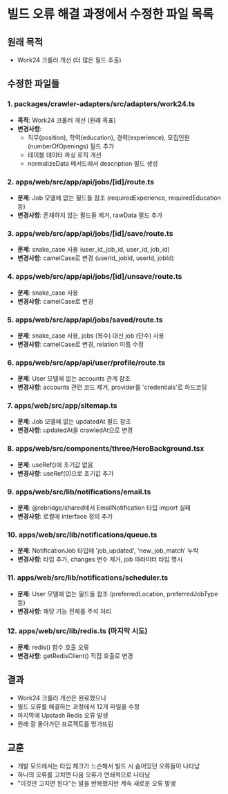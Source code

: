 # 빌드 오류 해결 과정에서 수정한 파일 목록

## 원래 목적
- Work24 크롤러 개선 (더 많은 필드 추출)

## 수정한 파일들

### 1. packages/crawler-adapters/src/adapters/work24.ts
- **목적**: Work24 크롤러 개선 (원래 목표)
- **변경사항**: 
  - 직무(position), 학력(education), 경력(experience), 모집인원(numberOfOpenings) 필드 추가
  - 테이블 데이터 파싱 로직 개선
  - normalizeData 메서드에서 description 필드 생성

### 2. apps/web/src/app/api/jobs/[id]/route.ts
- **문제**: Job 모델에 없는 필드들 참조 (requiredExperience, requiredEducation 등)
- **변경사항**: 존재하지 않는 필드들 제거, rawData 필드 추가

### 3. apps/web/src/app/api/jobs/[id]/save/route.ts
- **문제**: snake_case 사용 (user_id_job_id, user_id, job_id)
- **변경사항**: camelCase로 변경 (userId_jobId, userId, jobId)

### 4. apps/web/src/app/api/jobs/[id]/unsave/route.ts
- **문제**: snake_case 사용
- **변경사항**: camelCase로 변경

### 5. apps/web/src/app/api/jobs/saved/route.ts
- **문제**: snake_case 사용, jobs (복수) 대신 job (단수) 사용
- **변경사항**: camelCase로 변경, relation 이름 수정

### 6. apps/web/src/app/api/user/profile/route.ts
- **문제**: User 모델에 없는 accounts 관계 참조
- **변경사항**: accounts 관련 코드 제거, provider를 'credentials'로 하드코딩

### 7. apps/web/src/app/sitemap.ts
- **문제**: Job 모델에 없는 updatedAt 필드 참조
- **변경사항**: updatedAt을 crawledAt으로 변경

### 8. apps/web/src/components/three/HeroBackground.tsx
- **문제**: useRef<number>()에 초기값 없음
- **변경사항**: useRef<number>(0)으로 초기값 추가

### 9. apps/web/src/lib/notifications/email.ts
- **문제**: @rebridge/shared에서 EmailNotification 타입 import 실패
- **변경사항**: 로컬에 interface 정의 추가

### 10. apps/web/src/lib/notifications/queue.ts
- **문제**: NotificationJob 타입에 'job_updated', 'new_job_match' 누락
- **변경사항**: 타입 추가, changes 변수 제거, job 파라미터 타입 명시

### 11. apps/web/src/lib/notifications/scheduler.ts
- **문제**: User 모델에 없는 필드들 참조 (preferredLocation, preferredJobType 등)
- **변경사항**: 해당 기능 전체를 주석 처리

### 12. apps/web/src/lib/redis.ts (마지막 시도)
- **문제**: redis() 함수 호출 오류
- **변경사항**: getRedisClient() 직접 호출로 변경

## 결과
- Work24 크롤러 개선은 완료했으나
- 빌드 오류를 해결하는 과정에서 12개 파일을 수정
- 마지막에 Upstash Redis 오류 발생
- 원래 잘 돌아가던 프로젝트를 망가뜨림

## 교훈
- 개발 모드에서는 타입 체크가 느슨해서 빌드 시 숨어있던 오류들이 나타남
- 하나의 오류를 고치면 다음 오류가 연쇄적으로 나타남
- "이것만 고치면 된다"는 말을 반복했지만 계속 새로운 오류 발생